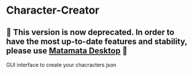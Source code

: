 # Character-Creator
## :rotating_light: This version is now deprecated. In order to have the most up-to-date features and stability, please use [Matamata Desktop](https://github.com/Matamata-Animator/Desktop) :rotating_light:
GUI interface to create your chacracters json
